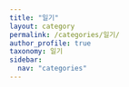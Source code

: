 ```yaml
---
title: "일기"
layout: category
permalink: /categories/일기/
author_profile: true
taxonomy: 일기
sidebar:
  nav: "categories"
---
```

